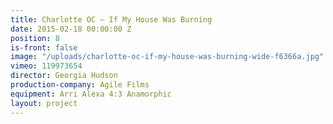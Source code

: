 ```yaml
---
title: Charlotte OC — If My House Was Burning
date: 2015-02-18 00:00:00 Z
position: 8
is-front: false
image: "/uploads/charlotte-oc-if-my-house-was-burning-wide-f6366a.jpg"
vimeo: 119973654
director: Georgia Hudson
production-company: Agile Films
equipment: Arri Alexa 4:3 Anamorphic
layout: project
---
```


